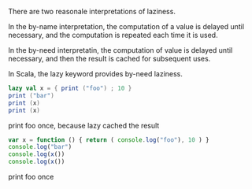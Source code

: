 There are two reasonale interpretations of laziness.

In the by-name interpretation, the computation of a value is delayed until necessary, and the computation is repeated each time it is used.

In the by-need interpretatin, the computation of value is delayed until necessary, and then the result is cached for subsequent uses.

In Scala, the lazy keyword provides by-need laziness.

```scala
lazy val x = { print ("foo") ; 10 }
print ("bar")
print (x)
print (x)
```
print foo once, because lazy cached the result

```javascript
var x = function () { return ( console.log("foo"), 10 ) }
console.log("bar") 
console.log(x())
console.log(x())
```
print foo once
